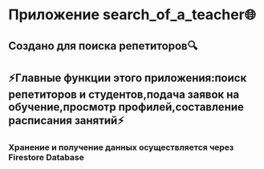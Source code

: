 #  Приложение search_of_a_teacher🌐
## Создано для поиска репетиторов🔍
## ⚡Главные функции этого приложения:поиск репетиторов и студентов,подача заявок на обучение,просмотр профилей,составление расписания занятий⚡
### Хранение и получение данных осуществляется через Firestore Database

